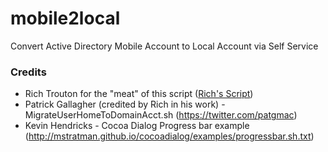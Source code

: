 # mobile2local

Convert Active Directory Mobile Account to Local Account via Self Service

### Credits

- Rich Trouton for the "meat" of this script ([Rich's Script](https://derflounder.wordpress.com/2016/12/21/migrating-ad-mobile-accounts-to-local-user-accounts/))
- Patrick Gallagher (credited by Rich in his work) - MigrateUserHomeToDomainAcct.sh (https://twitter.com/patgmac)
- Kevin Hendricks - Cocoa Dialog Progress bar example (http://mstratman.github.io/cocoadialog/examples/progressbar.sh.txt)
